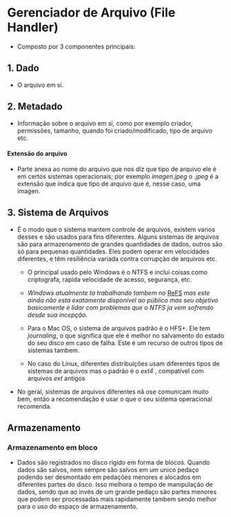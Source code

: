 # Gerenciador de Arquivo (File Handler)

- Composto por 3 componentes principais:   

## 1. Dado   

- O arquivo em si.

## 2. Metadado    

- Informação sobre o arquivo em si, como por exemplo criador, permissões, tamanho, quando foi criado/modificado, tipo de arquivo etc.     

#### Extensão do arquivo   

- Parte anexa ao nome do arquivo que nos diz que tipo de arquivo ele é em certos sistemas operacionais; por exemplo *imagen.jpeg* o *.jpeg* é a extensão que indica que tipo de arquivo que é, nesse caso, uma imagen.

## 3. Sistema de Arquivos   

- É o modo que o sistema mantem controle de arquivos, existem varios desses e são usados para fins diferentes. Alguns sistemas de arquivos são para armazenamento de grandes quantidades de dados, outros são só para pequenas quantidades. Eles podem operar em velocidades diferentes, e têm resiliência variada contra corrupção de arquivos etc.    

    - O principal usado pelo Windows é o NTFS e inclui coisas como criptografa, rapida velocidade de acesso, segurança, etc.
    - *Windows atualmente ta trabalhando tambem no* [ReFS](https://en.wikipedia.org/wiki/ReFS) *mas este ainda não esta exatamente disponível ao público mas seu objetivo basicamente é lidar com problemas que o NTFS ja vem sofrendo desde sua incepção.*

    - Para o Mac OS, o sistema de arquivos padrão é o HFS+. Ele tem *journaling*, o que significa que ele é melhor no salvamento do estado do seu disco em caso de falha. Este é um recurso de outros tipos de sistemas tambem.    

    - No caso do Linux, diferentes distribuições usam diferentes tipos de sistemas de arquivos mas o padrão é o *ext4* , compatível com arquivos *ext* antigos   

- No geral, sistemas de arquivos diferentes nã ose comunicam muito bem, então a recomendação é usar o que o seu sistema operacional recomenda.    

## Armazenamento   

### Armazenamento em bloco

- Dados são registrados no disco rígido em forma de blocos. Quando dados são salvos, nem sempre são salvos em um unico pedaço podendo ser desmontado em pedações menores e alocados em diferentes partes do disco. Isso melhora o tempo de manipulação de dados, sendo que ao invés de um grande pedaço são partes menores que podem ser processadas mais rapidamente tambem sendo melhor para o uso do espaço de armazenamento.